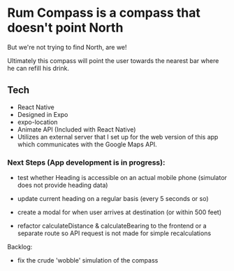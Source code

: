 # Rum Compass is a compass that doesn't point North

But we're not trying to find North, are we!

Ultimately this compass will point the user towards the nearest bar where he can refill his drink.

## Tech

- React Native
- Designed in Expo
- expo-location
- Animate API (Included with React Native)
- Utilizes an external server that I set up for the web version of this app which communicates with the Google Maps API.

### Next Steps (App development is in progress):
- test whether Heading is accessible on an actual mobile phone (simulator does not provide heading data)
- update current heading on a regular basis (every 5 seconds or so)
- create a modal for when user arrives at destination (or within 500 feet)

- refactor calculateDistance & calculateBearing to the frontend or a separate route so API request is not made for simple recalculations

Backlog:
- fix the crude 'wobble' simulation of the compass